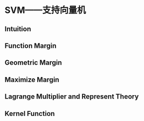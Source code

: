 # SVM——支持向量机

## Intuition

## Function Margin

## Geometric Margin

## Maximize Margin

## Lagrange Multiplier and Represent Theory

## Kernel Function

